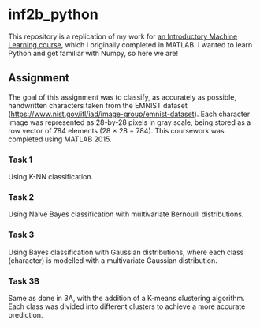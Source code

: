 # inf2b_python

This repository is a replication of my work for [an Introductory Machine Learning course](https://github.com/robinhenry/inf2b_matlab), which I originally completed in MATLAB. I wanted to learn Python and get familiar with Numpy, so here we are!

## Assignment
The goal of this assignment was to classify, as accurately as possible, handwritten characters taken from the EMNIST dataset (https://www.nist.gov/itl/iad/image-group/emnist-dataset). Each character image was represented as 28-by-28 pixels in gray scale, being stored as a row vector of 784 elements (28 × 28 = 784). This coursework was completed using MATLAB 2015.

### Task 1
Using K-NN classification.

### Task 2
Using Naive Bayes classification with multivariate Bernoulli distributions.

### Task 3
Using Bayes classification with Gaussian distributions, where each class (character) is modelled with a multivariate Gaussian distribution.

### Task 3B
Same as done in 3A, with the addition of a K-means clustering algorithm. Each class was divided into different clusters to achieve a more accurate prediction.
